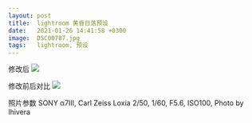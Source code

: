 ```yaml
---
layout: post
title:  lightroom 黄昏日落预设
date:   2021-01-26 14:41:58 +0300
image:  DSC00787.jpg
tags:   lightroom, 预设
---
```


修改后
![]({{site.baseurl}}/img/DSC00787.jpg)

修改前后对比
![]({{site.baseurl}}/img/comparison_2021012601.jpg)

照片参数
SONY α7Ⅲ, Carl Zeiss Loxia 2/50, 1/60, F5.6, ISO100, Photo by lhivera
